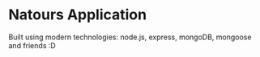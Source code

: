 # Natours Application

Built using modern technologies: node.js, express, mongoDB, mongoose and friends :D